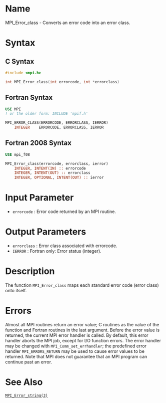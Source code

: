 # Name

MPI_Error_class  - Converts an error code into an error class.

# Syntax

## C Syntax

```c
#include <mpi.h>

int MPI_Error_class(int errorcode, int *errorclass)
```

## Fortran Syntax

```fortran
USE MPI
! or the older form: INCLUDE 'mpif.h'

MPI_ERROR_CLASS(ERRORCODE, ERRORCLASS, IERROR)
    INTEGER    ERRORCODE, ERRORCLASS, IERROR
```

## Fortran 2008 Syntax

```fortran
USE mpi_f08

MPI_Error_class(errorcode, errorclass, ierror)
    INTEGER, INTENT(IN) :: errorcode
    INTEGER, INTENT(OUT) :: errorclass
    INTEGER, OPTIONAL, INTENT(OUT) :: ierror
```


# Input Parameter

* `errorcode` : Error code returned by an MPI routine.

# Output Parameters

* `errorclass` : Error class associated with errorcode.
* `IERROR` : Fortran only: Error status (integer).

# Description

The function `MPI_Error_class` maps each standard error code (error class)
onto itself.

# Errors

Almost all MPI routines return an error value; C routines as the value
of the function and Fortran routines in the last argument.
Before the error value is returned, the current MPI error handler is
called. By default, this error handler aborts the MPI job, except for
I/O function errors. The error handler may be changed with
`MPI_Comm_set_errhandler`; the predefined error handler `MPI_ERRORS_RETURN`
may be used to cause error values to be returned. Note that MPI does not
guarantee that an MPI program can continue past an error.

# See Also

[`MPI_Error_string(3)`](./?file=MPI_Error_string.md)
